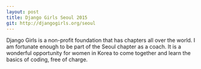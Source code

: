 ```yaml
---
layout: post
title: Django Girls Seoul 2015
git: http://djangogirls.org/seoul
---
```

Django Girls is a non-profit foundation that has chapters all over the world. I am fortunate enough to be part of the Seoul chapter as a coach. It is a wonderful opportunity for women in Korea to come together and learn the basics of coding, free of charge.
